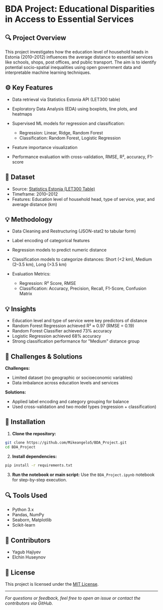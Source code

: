 # BDA Project: Educational Disparities in Access to Essential Services

## 🔍 Project Overview

This project investigates how the education level of household heads in Estonia (2010–2012) influences the average distance to essential services like schools, shops, post offices, and public transport. The aim is to identify potential socio-spatial inequalities using open government data and interpretable machine learning techniques.

## ⚙️ Key Features

* Data retrieval via Statistics Estonia API (LET300 table)
* Exploratory Data Analysis (EDA) using boxplots, line plots, and heatmaps
* Supervised ML models for regression and classification:

  * Regression: Linear, Ridge, Random Forest
  * Classification: Random Forest, Logistic Regression
* Feature importance visualization
* Performance evaluation with cross-validation, RMSE, R², accuracy, F1-score

## 📃 Dataset

* Source: [Statistics Estonia (LET300 Table)](https://andmed.stat.ee/en/stat/LET300)
* Timeframe: 2010–2012
* Features: Education level of household head, type of service, year, and average distance (km)

## 💡 Methodology

* Data Cleaning and Restructuring (JSON-stat2 to tabular form)
* Label encoding of categorical features
* Regression models to predict numeric distance
* Classification models to categorize distances: Short (<2 km), Medium (2–3.5 km), Long (>3.5 km)
* Evaluation Metrics:

  * Regression: R² Score, RMSE
  * Classification: Accuracy, Precision, Recall, F1-Score, Confusion Matrix

## 💡 Insights

* Education level and type of service were key predictors of distance
* Random Forest Regression achieved R² ≈ 0.97 (RMSE = 0.19)
* Random Forest Classifier achieved 73% accuracy
* Logistic Regression achieved 68% accuracy
* Strong classification performance for "Medium" distance group

## 🚧 Challenges & Solutions

**Challenges:**

* Limited dataset (no geographic or socioeconomic variables)
* Data imbalance across education levels and services

**Solutions:**

* Applied label encoding and category grouping for balance
* Used cross-validation and two model types (regression + classification)

## 🚿 Installation

1. **Clone the repository:**

```bash
git clone https://github.com/Mikeangelo5/BDA_Project.git
cd BDA_Project
```

2. **Install dependencies:**

```bash
pip install -r requirements.txt
```

3. **Run the notebook or main script:**
   Use the `BDA_Project.ipynb` notebook for step-by-step execution.

## 🔍 Tools Used

* Python 3.x
* Pandas, NumPy
* Seaborn, Matplotlib
* Scikit-learn

## 👥 Contributors

* Yagub Hajiyev
* Elchin Huseynov

## 📅 License

This project is licensed under the [MIT License](./LICENSE).

---

*For questions or feedback, feel free to open an issue or contact the contributors via GitHub.*
